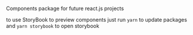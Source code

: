 Components package for future react.js projects

to use StoryBook to preview components just run `yarn` to update packages and `yarn storybook` to open storybook
